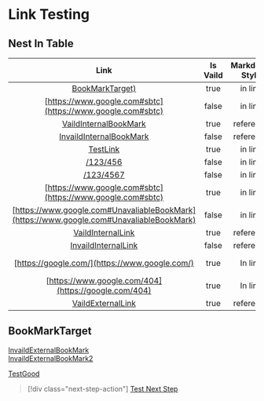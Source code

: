 # Link Testing

## Nest In Table
| Link | Is Vaild | Markdown Style | Is Bookmark | Domain |
|:----:|:--------:|:--------------:|:-----------:|:-----------:|
| [BookMarkTarget)](#BookMarkTarget) | true | in line | true | Internal |
| [https://www.google.com#sbtc](https://www.google.com#sbtc) | false | in line | true | Internal |
| [VaildInternalBookMark][VaildInternalBookMark] | true | reference | true | Internal |
| [InvaildInternalBookMark][InvaildInternalBookMark] | false | reference | true | Internal |
| [TestLink](Link-Common.md) | true | in line | false | Internal |
| [/123/456](/123/456.md) | false | in line | false | Internal |
| [/123/4567](/123/4567.md) | false | in line | false | Internal |
| [https://www.google.com#sbtc](https://www.google.com#sbtc) | true | in line | true | External |
| [https://www.google.com#UnavaliableBookMark](https://www.google.com#UnavaliableBookMark) | false | in line | true | External |
| [VaildInternalLink][VaildInternalLink] | true | reference | false | Internal |
| [InvaildInternalLink][InvaildInternalLink] | false | reference | false | Internal |
| [https://google.com/](https://www.google.com/) | true | In line | false | Different text |
| [https://www.google.com/404](https://google.com/404) | true | In line | false | Different URL 
| [VaildExternalLink][VaildExternalLink] | true | reference | false | External |

## BookMarkTarget

[VaildInternalLink]: TestLink.md 
[InvaildInternalLink]: /123/456  
[VaildExternalLink]: https://www.google.com/  
[InvaildExternalLink]: https://www.google.com/404
[VaildInternalBookMark]: #BookMarkTarget
[InvaildInternalBookMark]: #UnavaliableBookMark 

[InvaildExternalBookMark](https://docs.microsoft.com/en-us/abc#UnavaliableBookMark) <br />
[InvaildExternalBookMark2](https://docs.microsoft.com/en-us/abc#UnavaliableBookMark) <br />

[TestGood](https://review.docs.microsoft.com/en-us/bot-framework/bot-design-principles#designing-a-bot)

> [!div class="next-step-action"]
> [Test Next Step](https://review.docs.microsoft.com/en-us/Comparision_Testing/common-cases/list-cases/?branch=master) 

